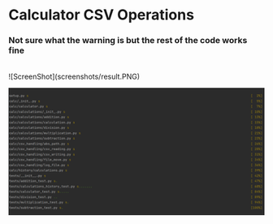 # Calculator CSV Operations
<h3>Not sure what the warning  is but the rest of the code works fine</h3>
<br>
![ScreenShot](screenshots/result.PNG)

![ScreenShot](screenshots/result1.PNG)


